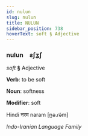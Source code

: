 ```yaml
---
id: nulun
slug: nulun
title: NULUN
sidebar_position: 738
hoverText: soft § Adjective
---
```


### nulun&emsp;<span kind="abugida">ƨʃʓ̃ʃ</span>

*soft* **§** Adjective

**Verb**: to be soft

**Noun**: softness

**Modifier**: soft

Hindi नरम naram [n̪ə.ɾə̃m]

*Indo-Iranian Language Family*